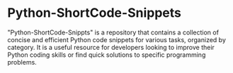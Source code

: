 # Python-ShortCode-Snippets
"Python-ShortCode-Snippts" is a repository that contains a collection of concise and efficient Python code snippets for various tasks, organized by category. It is a useful resource for developers looking to improve their Python coding skills or find quick solutions to specific programming problems.
